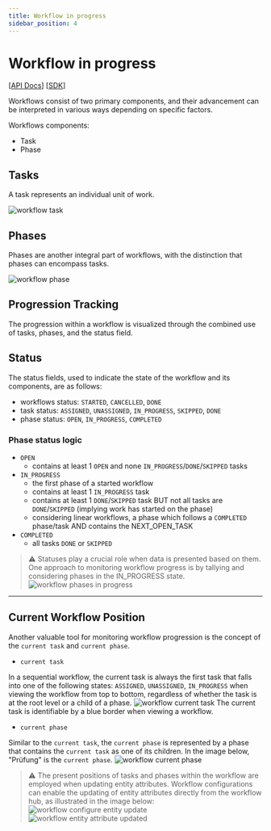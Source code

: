```yaml
---
title: Workflow in progress
sidebar_position: 4
---
```


# Workflow in progress

[[API Docs](/api/workflow-execution)]
[[SDK](https://www.npmjs.com/package/@epilot/workflow-client)]

Workflows consist of two primary components, and their advancement can be interpreted in various ways depending on specific factors.

Workflows components:
- Task
- Phase

## Tasks
A task represents an individual unit of work.


![workflow task](../../static/img/workflows/task.png)

## Phases
Phases are another integral part of workflows, with the distinction that phases can encompass tasks.


![workflow phase](../../static/img/workflows/phase.png)

## Progression Tracking
The progression within a workflow is visualized through the combined use of tasks, phases, and the status field.

## Status
The status fields, used to indicate the state of the workflow and its components, are as follows:
- workflows status: `STARTED`, `CANCELLED`, `DONE`
- task status: `ASSIGNED`, `UNASSIGNED`, `IN_PROGRESS`, `SKIPPED`, `DONE`
- phase status: `OPEN`, `IN_PROGRESS`, `COMPLETED`

### Phase status logic
- `OPEN`
  - contains at least 1 `OPEN` and none `IN_PROGRESS`/`DONE`/`SKIPPED` tasks
- `IN_PROGRESS`
  - the first phase of a started workflow
  - contains at least 1 `IN_PROGRESS` task
  - contains at least 1 `DONE`/`SKIPPED` task BUT not all tasks are `DONE`/`SKIPPED` (implying work has started on the phase)
  - considering linear workflows, a phase which follows a `COMPLETED` phase/task AND contains the NEXT_OPEN_TASK
- `COMPLETED`
  - all tasks `DONE` or `SKIPPED`

> ⚠️ Statuses play a crucial role when data is presented based on them.
One approach to monitoring workflow progress is by tallying and considering phases in the IN_PROGRESS state.
![workflow phases in progress](../../static/img/workflows/phases_in_progress.png)


---



## Current Workflow Position
Another valuable tool for monitoring workflow progression is the concept of the `current task` and `current phase`.
- `current task`

In a sequential workflow, the current task is always the first task that falls into one of the following states: `ASSIGNED`, `UNASSIGNED`, `IN_PROGRESS` when viewing the workflow from top to bottom, regardless of whether the task is at the root level or a child of a phase.
![workflow current task](../../static/img/workflows/current_task.png)
The current task is identifiable by a blue border when viewing a workflow.

- `current phase`

Similar to the `current task`, the `current phase` is represented by a phase that contains the `current task` as one of its children. In the image below, "Prüfung" is the `current phase`.
![workflow current phase](../../static/img/workflows/current_phase.png)

> ⚠️ The present positions of tasks and phases within the workflow are employed when updating entity attributes. Workflow configurations can enable the updating of entity attributes directly from the workflow hub, as illustrated in the image below:
![workflow configure entity update](../../static/img/workflows/configure_entity_update.png)
![workflow entity attribute updated](../../static/img/workflows/entity_attribute_updated.png)